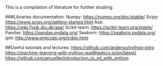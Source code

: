 This is a compilation of literature for further studiing:

###Libraries documentation:
Numpy: https://numpy.org/doc/stable/
Scipy: https://www.scipy.org/getting-started.html
Ase: https://wiki.fysik.dtu.dk/ase/
Scikit-learn: https://scikit-learn.org/stable/
Pandas: https://pandas.pydata.org/
Seaborn: https://seaborn.pydata.org/
qml: http://www.qmlcode.org/index.html

##Useful tutorials and lectures:
https://github.com/andersx/python-intro
https://machine-learning-with-python.readthedocs.io/en/latest/
https://github.com/amueller/introduction_to_ml_with_python